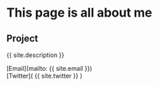 # This page is all about me

## Project

{{ site.description }}

[Email](mailto: {{ site.email }})  
[Twitter]( {{ site.twitter }} )
